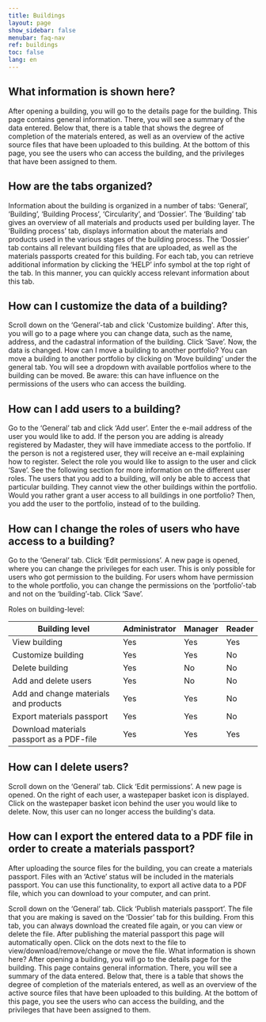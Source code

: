 ```yaml
---
title: Buildings
layout: page
show_sidebar: false
menubar: faq-nav
ref: buildings
toc: false
lang: en
---
```


## What information is shown here?
After opening a building, you will go to the details page for the building. This page contains general information. There, you will see a summary of the data entered. Below that, there is a table that shows the degree of completion of the materials entered, as well as an overview of the active source files that have been uploaded to this building. At the bottom of this page, you see the users who can access the building, and the privileges that have been assigned to them. 

## How are the tabs organized?
Information about the building is organized in a number of tabs: ‘General’, ‘Building’, ‘Building Process’, ‘Circularity’, and ‘Dossier’. The ‘Building’ tab gives an overview of all materials and products used per building layer. The ‘Building process’ tab, displays information about the materials and products used in the various stages of the building process. The ‘Dossier’ tab contains all relevant building files that are uploaded, as well as the materials passports created for this building. For each tab, you can retrieve additional information by clicking the ‘HELP’ info symbol at the top right of the tab. In this manner, you can quickly access relevant information about this tab.

## How can I customize the data of a building?
Scroll down on the ‘General’-tab and click 'Customize building'. After this, you will go to a page where you can change data, such as the name, address, and the cadastral information of the building.
Click ‘Save’. Now, the data is changed.
How can I move a building to another portfolio?
You can move a building to another portfolio by clicking on ‘Move building’ under the general tab. You will see a dropdown with available portfolios where to the building can be moved. Be aware: this can have influence on the permissions of the users who can access the building.

## How can I add users to a building?
Go to the ‘General’ tab and click ‘Add user’.
Enter the e-mail address of the user you would like to add. If the person you are adding is already registered by Madaster, they will have immediate access to the portfolio. If the person is not a registered user, they will receive an e-mail explaining how to register.
Select the role you would like to assign to the user and click ‘Save’. See the following section for more information on the different user roles.
The users that you add to a building, will only be able to access that particular building. They cannot view the other buildings within the portfolio. Would you rather grant a user access to all buildings in one portfolio? Then, you add the user to the portfolio, instead of to the building.

## How can I change the roles of users who have access to a building?
Go to the ‘General’ tab.
Click ‘Edit permissions’. A new page is opened, where you can change the privileges for each user. This is only possible for users who got permission to the building. For users whom have permission to the whole portfolio, you can change the permissions on the ‘portfolio’-tab and not on the ‘building’-tab.
Click ‘Save’.
 
Roles on building-level:

| Building level                            | Administrator | Manager | Reader |
|-------------------------------------------|---------------|---------|--------|
| View building                             | Yes           | Yes     | Yes    |
| Customize building                        | Yes           | Yes     | No     |
| Delete building                           | Yes           | No      | No     |
| Add and delete users                      | Yes           | No      | No     |
| Add and change materials and products     | Yes           | Yes     | No     |
| Export materials passport                 | Yes           | Yes     | No     |
| Download materials passport as a PDF-file | Yes           | Yes     | Yes    |

## How can I delete users?
Scroll down on the ‘General’ tab.
Click ‘Edit permissions’. A new page is opened. On the right of each user, a wastepaper basket icon is displayed.
Click on the wastepaper basket icon behind the user you would like to delete. Now, this user can no longer access the building's data.

## How can I export the entered data to a PDF file in order to create a materials passport?
After uploading the source files for the building, you can create a materials passport. Files with an ‘Active’ status will be included in the materials passport. You can use this functionality, to export all active data to a PDF file, which you can download to your computer, and can print. 

Scroll down on the ‘General’ tab.
Click ‘Publish materials passport’. The file that you are making is saved on the ‘Dossier’ tab for this building. From this tab, you can always download the created file again, or you can view or delete the file. After publishing the material passport this page will automatically open.
Click on the dots next to the file to view/download/remove/change or move the file.
What information is shown here?
After opening a building, you will go to the details page for the building. This page contains general information. There, you will see a summary of the data entered. Below that, there is a table that shows the degree of completion of the materials entered, as well as an overview of the active source files that have been uploaded to this building. At the bottom of this page, you see the users who can access the building, and the privileges that have been assigned to them. 
